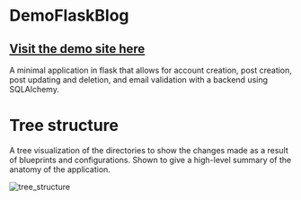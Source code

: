 # DemoFlaskBlog
## [Visit the demo site here](www.demoflaskblog.com)
A minimal application in flask that allows for account creation, post creation, post updating and deletion, and email validation with a backend using SQLAlchemy.

# Tree structure
A tree visualization of the directories to show the changes made as a result of blueprints and configurations. Shown to give a high-level summary of the anatomy of the application.

![tree_structure](https://i.imgur.com/AHIkylM.png)
